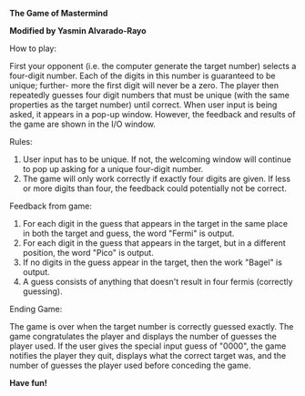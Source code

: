 **The Game of Mastermind**

**Modified by Yasmin Alvarado-Rayo**

How to play:

First your opponent (i.e. the computer generate the target number) selects a four-digit number. Each of the digits in this number is guaranteed to be unique; further- more the first digit will never be a zero. The player then repeatedly guesses four digit numbers that must be unique (with the same properties as the target number) until correct. When user input is being asked, it appears in a pop-up window. However, the feedback and results of the game are shown in the I/O window.

Rules:

1. User input has to be unique. If not, the welcoming window will continue to pop up asking for a unique four-digit number.
2. The game will only work correctly if exactly four digits are given. If less or more digits than four, the feedback could potentially not be correct.

Feedback from game:

1. For each digit in the guess that appears in the target in the same place in both the target and guess, the word &quot;Fermi&quot; is output.
2. For each digit in the guess that appears in the target, but in a different position, the word &quot;Pico&quot; is output. 
3. If no digits in the guess appear in the target, then the work &quot;Bagel&quot; is output.  
4. A guess consists of anything that doesn&#39;t result in four fermis (correctly guessing).

Ending Game:

The game is over when the target number is correctly guessed exactly. The game congratulates the player and displays the number of guesses the player used. If the user gives the special input guess of &quot;0000&quot;, the game notifies the player they quit, displays what the correct target was, and the number of guesses the player used before conceding the game. 

**Have fun!**
